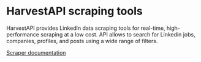 # HarvestAPI scraping tools

HarvestAPI provides LinkedIn data scraping tools for real-time, high-performance scraping at a low cost.
API allows to search for Linkedin jobs, companies, profiles, and posts using a wide range of filters.

[Scraper documentation](https://github.com/xorcuit/harvestapi-sdk/blob/main/packages/scraper/README.md)
